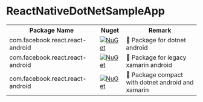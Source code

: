 # ReactNativeDotNetSampleApp

<esacpe>

<table>
    <tr>
        <th>Package Name</th>
        <th>Nuget</th>
        <th>Remark</th>
    </tr>
    <tr>
        <td>com.facebook.react.react-android</td>
        <td>
            <a href="https://www.nuget.org/packages/XamarinLibrary.Net.Android.Facebook.React.ReactAndroid/">
                <img alt="NuGet" src="https://img.shields.io/nuget/vpre/XamarinLibrary.Net.Android.Facebook.React.ReactAndroid.svg?label=XamarinLibrary.Net.Android.Facebook.React.ReactAndroid"/>
            </a>
        </td>
        <td>🤖 Package for dotnet android</td>
    </tr>
    <tr>
        <td>com.facebook.react.react-android</td>
        <td>
            <a href="https://www.nuget.org/packages/XamarinLibrary.Xamarin.Android.Facebook.React.ReactAndroid/">
                <img alt="NuGet" src="https://img.shields.io/nuget/vpre/XamarinLibrary.Xamarin.Android.Facebook.React.ReactAndroid.svg?label=XamarinLibrary.Xamarin.Android.Facebook.React.ReactAndroid"/>
            </a>
        </td>
        <td>🤖 Package for legacy xamarin android</td>
    </tr>
        <tr>
        <td>com.facebook.react.react-android</td>
        <td>
            <a href="https://www.nuget.org/packages/XamarinLibrary.Net.Android.Facebook.React.HermesAndroid/">
                <img alt="NuGet" src="https://img.shields.io/nuget/vpre/XamarinLibrary.Net.Android.Facebook.React.HermesAndroid.svg?label=XamarinLibrary.Net.Android.Facebook.React.HermesAndroid"/>
            </a>
        </td>
        <td>🤖 Package compact with dotnet android and xamarin</td>
    </tr>
</table>

</esacpe>